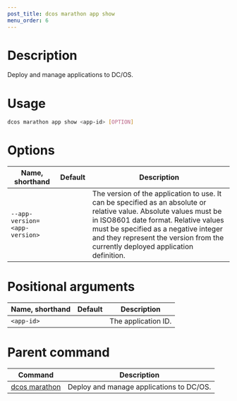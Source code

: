 ```yaml
---
post_title: dcos marathon app show
menu_order: 6
---
```


# Description
Deploy and manage applications to DC/OS.

# Usage

```bash
dcos marathon app show <app-id> [OPTION]
```

# Options

| Name, shorthand | Default | Description |
|---------|-------------|-------------|
| `--app-version=<app-version>`   |             | The version of the application to use. It can be specified as an absolute or relative value. Absolute values must be in ISO8601 date format. Relative values must be specified as a negative integer and they represent the version from the currently deployed application definition. |

# Positional arguments

| Name, shorthand | Default | Description |
|---------|-------------|-------------|
| `<app-id>`   |             |  The application ID. |

# Parent command

| Command | Description |
|---------|-------------|
| [dcos marathon](/docs/1.11/cli/command-reference/dcos-marathon/) | Deploy and manage applications to DC/OS. |

<!-- # Examples -->